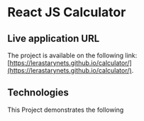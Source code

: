 # React JS Calculator

## Live application URL

The project is available on the following link: [https://lerastarynets.github.io/calculator/](https://lerastarynets.github.io/calculator/).

## Technologies

This Project demonstrates the following
